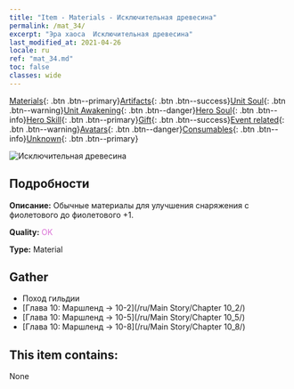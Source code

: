 ```yaml
---
title: "Item - Materials - Исключительная древесина"
permalink: /mat_34/
excerpt: "Эра хаоса  Исключительная древесина"
last_modified_at: 2021-04-26
locale: ru
ref: "mat_34.md"
toc: false
classes: wide
---
```

 [Materials](/ItemsRU/){: .btn .btn--primary}[Artifacts](/ItemsRU/Artifacts/){: .btn .btn--success}[Unit Soul](/ItemsRU/UnitSoul/){: .btn .btn--warning}[Unit Awakening](/ItemsRU/UnitAwakening/){: .btn .btn--danger}[Hero Soul](/ItemsRU/HeroSoul/){: .btn .btn--info}[Hero Skill](/ItemsRU/HeroSkill/){: .btn .btn--primary}[Gift](/ItemsRU/Gift/){: .btn .btn--success}[Event related](/ItemsRU/Events/){: .btn .btn--warning}[Avatars](/ItemsRU/Avatars/){: .btn .btn--danger}[Consumables](/ItemsRU/Consumables/){: .btn .btn--info}[Unknown](/ItemsRU/Unknown/){: .btn .btn--primary}

 ![Исключительная древесина](/images/t/i_cailiao_mucai2.png)

## Подробности
 **Описание:** Обычные материалы для улучшения снаряжения c фиолетового до фиолетового +1.

 **Quality:** <span style="color: #DA70D6">OK</span>

 **Type:** Material

## Gather

*    Поход гильдии 
*    [Глава 10: Маршленд -> 10-2](/ru/Main Story/Chapter 10_2/) 
*    [Глава 10: Маршленд -> 10-5](/ru/Main Story/Chapter 10_5/) 
*    [Глава 10: Маршленд -> 10-8](/ru/Main Story/Chapter 10_8/) 

## This item contains:

  None

